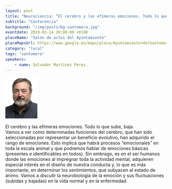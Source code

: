 ```yaml
---
layout: post
title: "Neurociencia: “El cerebro y las efímeras emociones. Todo lo que sube baja”"
subtitle: "Conferencia"
background: "/img/posts/bg-santomera.jpg"
eventdate: 2019-03-14 20:00:00 +0100
placeName: "Salón de actos del Ayuntamiento"
placeMapsUrl: https://www.google.es/maps/place/Ayuntamiento+de+Santomera/@38.061672,-1.0509643,17z/data=!3m1!4b1!4m5!3m4!1s0xd639b583c56b34d:0xecb076faf4091426!8m2!3d38.0616678!4d-1.0487756
category: "local"
tags: "santomera"
speakers:
    - name: Salvador Martínez Pérez.
---
```

![cartel](/img/posts/salvadorjpg.jpg)  

El cerebro y las efímeras emociones. Todo lo que sube, baja.  
Vamos a ver como determinadas funciones del cerebro, que han sido seleccionadas por representar un beneficio evolutivo, han adquirido el rango de emociones. Esto implica que habrá procesos “emocionales” en toda la escala animal y que podremos hablar de emociones básicas (presentes e identificables en todos). Sin embrago, es en el ser humanos donde las emociones al impregnar toda la actividad mental, adquieren especial interés en el diseño de nuestra conducta y, lo que es más importante, en determinar los sentimientos, que subyacen al estado de ánimo. Vamos a discutir la neurobiología de la emoción y sus fluctuaciones (subidas y bajadas) en la vida normal y en la enfermedad.
